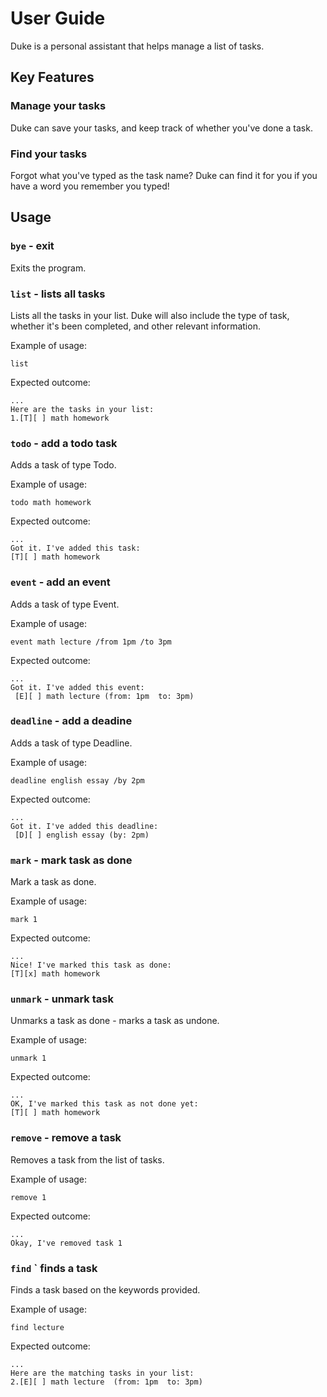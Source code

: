 # User Guide

Duke is a personal assistant that helps manage a list of tasks.

## Key Features

### Manage your tasks

Duke can save your tasks, and keep track of whether you've done a task.

### Find your tasks

Forgot what you've typed as the task name? Duke can find it for you if you have a word you remember you typed!

## Usage

### `bye` - exit

Exits the program.

### `list` - lists all tasks

Lists all the tasks in your list. Duke will also include the type of task, whether it's been completed, and other
relevant information.

Example of usage:

`list`

Expected outcome:

```
...
Here are the tasks in your list:
1.[T][ ] math homework
```

### `todo` - add a todo task

Adds a task of type Todo.

Example of usage:

`todo math homework`

Expected outcome:

```
...
Got it. I've added this task:
[T][ ] math homework
```

### `event`  - add an event

Adds a task of type Event.

Example of usage:

`event math lecture /from 1pm /to 3pm`

Expected outcome:

```
...
Got it. I've added this event:
 [E][ ] math lecture (from: 1pm  to: 3pm)
```

### `deadline` - add a deadine

Adds a task of type Deadline.

Example of usage:

`deadline english essay /by 2pm`

Expected outcome:

```
...
Got it. I've added this deadline:
 [D][ ] english essay (by: 2pm)
```

### `mark` - mark task as done

Mark a task as done.

Example of usage:

`mark 1`

Expected outcome:

```
...
Nice! I've marked this task as done:
[T][x] math homework
```

### `unmark` - unmark task

Unmarks a task as done - marks a task as undone.

Example of usage:

`unmark 1`

Expected outcome:

```
...
OK, I've marked this task as not done yet:
[T][ ] math homework
```

### `remove` - remove a task

Removes a task from the list of tasks.

Example of usage:

`remove 1`

Expected outcome:

```
...
Okay, I've removed task 1
```

### `find` ` finds a task

Finds a task based on the keywords provided.

Example of usage:

`find lecture`

Expected outcome:

```
...
Here are the matching tasks in your list:
2.[E][ ] math lecture  (from: 1pm  to: 3pm)
```
